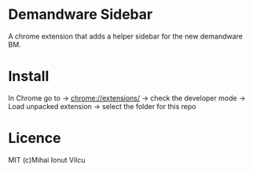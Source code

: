 # Demandware Sidebar

A chrome extension that adds a helper sidebar for the new demandware BM.

# Install
In Chrome go to -> [chrome://extensions/](chrome://extensions/) -> check the developer
mode -> Load unpacked extension -> select the folder for this repo

# Licence
MIT (c)Mihai Ionut Vilcu 
